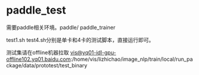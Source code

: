 # paddle_test

需要paddle相关环境。paddle/ paddle_trainer

test1.sh test4.sh分别是单卡和4卡的测试脚本，直接运行即可。

测试集请在offline机器拉取
vis@yq01-idl-gpu-offline102.yq01.baidu.com:/home/vis/lizhichao/image_nlp/train/local/run_package/data/prototest/test_binary
